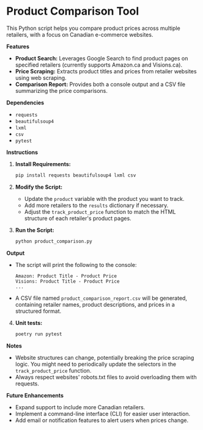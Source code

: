 
# Product Comparison Tool

This Python script helps you compare product prices across multiple retailers, with a focus on Canadian e-commerce websites.

**Features**

* **Product Search:** Leverages Google Search to find product pages on specified retailers (currently supports Amazon.ca and Visions.ca).
* **Price Scraping:** Extracts product titles and prices from retailer websites using web scraping.
* **Comparison Report:** Provides both a console output and a CSV file summarizing the price comparisons.

**Dependencies**

* `requests` 
* `beautifulsoup4`
* `lxml`
* `csv`
* `pytest`

**Instructions**

1. **Install Requirements:**
   ```bash
   pip install requests beautifulsoup4 lxml csv
   ```

2. **Modify the Script:**
    * Update the `product` variable with the product you want to track.
    * Add more retailers to the `results` dictionary if necessary.
    * Adjust the `track_product_price` function to match the HTML structure of each retailer's product pages.

3. **Run the Script:**
    ```bash 
    python product_comparison.py
    ```

**Output**

* The script will print the following to the console: 
  ```
  Amazon: Product Title - Product Price
  Visions: Product Title - Product Price
  ...
  ```
* A CSV file named `product_comparison_report.csv` will be generated, containing retailer names, product descriptions, and prices in a structured format.

4. **Unit tests:**
    ```bash 
    poetry run pytest
    ```

**Notes**

* Website structures can change, potentially breaking the price scraping logic. You might need to periodically update the selectors in the `track_product_price` function.
* Always respect websites' robots.txt files to avoid overloading them with requests.

**Future Enhancements**

* Expand support to include more Canadian retailers.
* Implement a command-line interface (CLI) for easier user interaction.
* Add email or notification features to alert users when prices change.

